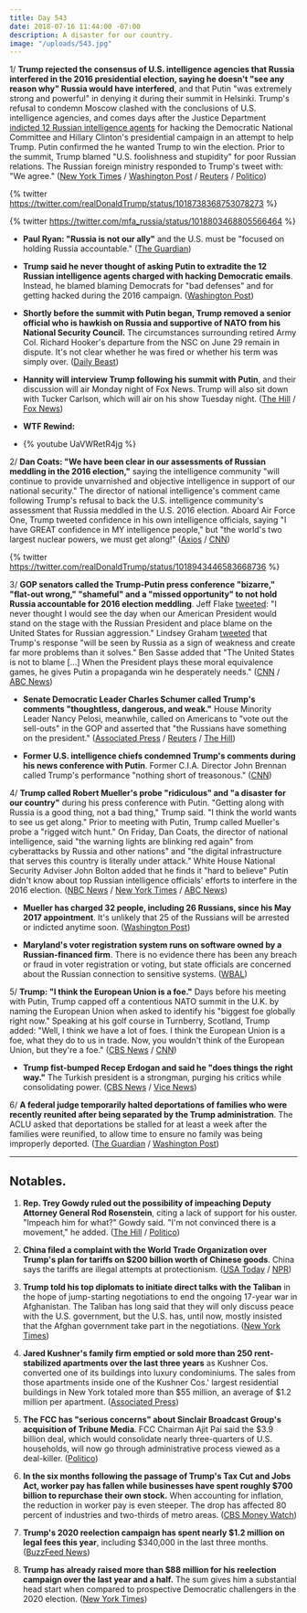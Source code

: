 ```yaml
---
title: Day 543
date: 2018-07-16 11:44:00 -07:00
description: A disaster for our country.
image: "/uploads/543.jpg"
---
```


1/ **Trump rejected the consensus of U.S. intelligence agencies that Russia interfered in the 2016 presidential election, saying he doesn't "see any reason why" Russia would have interfered**, and that Putin "was extremely strong and powerful" in denying it during their summit in Helsinki. Trump's refusal to condemn Moscow clashed with the conclusions of U.S. intelligence agencies, and comes days after the Justice Department [indicted 12 Russian intelligence agents](https://whatthefuckjusthappenedtoday.com/2018/07/13/day-540/#1-deputy-attorney-general-rod-rosens) for hacking the Democratic National Committee and Hillary Clinton's presidential campaign in an attempt to help Trump. Putin confirmed the he wanted Trump to win the election. Prior to the summit, Trump blamed "U.S. foolishness and stupidity" for poor Russian relations. The Russian foreign ministry responded to Trump's tweet with: "We agree." ([New York Times](https://www.nytimes.com/2018/07/16/world/europe/trump-putin-summit-helsinki.html) / [Washington Post](https://www.washingtonpost.com/politics/ahead-of-putin-summit-trump-faults-us-stupidity-for-poor-relations-with-russia/2018/07/16/297f671c-88c0-11e8-a345-a1bf7847b375_story.html) / [Reuters](https://www.reuters.com/article/us-usa-russia-summit/trump-and-putin-to-hold-first-summit-talks-as-twitchy-west-looks-on-idUSKBN1K601D) / [Politico](https://www.politico.com/story/2018/07/16/putin-trump-win-election-2016-722486))

{% twitter https://twitter.com/realDonaldTrump/status/1018738368753078273 %}

{% twitter https://twitter.com/mfa_russia/status/1018803468805566464 %}

* **Paul Ryan: "Russia is not our ally"** and the U.S. must be "focused on holding Russia accountable." ([The Guardian](https://www.theguardian.com/us-news/live/2018/jul/16/trump-putin-summit-helsinki-russia-live?page=with:block-5b4cdaabe4b017453414c7b0#block-5b4cdaabe4b017453414c7b0))

* **Trump said he never thought of asking Putin to extradite the 12 Russian intelligence agents charged with hacking Democratic emails**.  Instead, he blamed blaming Democrats for "bad defenses" and for getting hacked during the 2016 campaign. ([Washington Post](https://www.washingtonpost.com/politics/i-hadnt-thought-of-asking-putin-to-extradite-indicted-russian-agents-trump-says/2018/07/15/766a2d2a-8814-11e8-8b20-60521f27434e_story.html))

* **Shortly before the summit with Putin began, Trump removed a senior official who is hawkish on Russia and supportive of NATO from his National Security Council.** The circumstances surrounding retired Army Col. Richard Hooker's departure from the NSC on June 29 remain in dispute. It's not clear whether he was fired or whether his term was simply over. ([Daily Beast](https://www.thedailybeast.com/russia-hawk-axed-from-national-security-council-right-before-trump-putin-summit))

* **Hannity will interview Trump following his summit with Putin**, and their discussion will air Monday night of Fox News. Trump will also sit down with Tucker Carlson, which will air on his show Tuesday night. ([The Hill](http://thehill.com/homenews/media/397114-hannity-carlson-to-get-first-interviews-with-trump-after-putin-summit) / [Fox News](http://insider.foxnews.com/2018/07/16/sean-hannity-interviews-president-trump-helsinki-after-vladimir-putin-summit))

* **WTF Rewind:**

* {% youtube UaVWRetR4jg %}

2/ **Dan Coats: "We have been clear in our assessments of Russian meddling in the 2016 election,"** saying the intelligence community "will continue to provide unvarnished and objective intelligence in support of our national security." The director of national intelligence's comment came following Trump's refusal to back the U.S. intelligence community's assessment that Russia meddled in the U.S. 2016 election. Aboard Air Force One, Trump tweeted confidence in his own intelligence officials, saying "I have GREAT confidence in MY intelligence people," but "the world's two largest nuclear powers, we must get along!" ([Axios](https://www.axios.com/dan-coats-director-national-intelligence-russia-meddling-trump-2c3718b1-eb59-4e39-8093-50a83690eaf4.html) / [CNN](https://www.cnn.com/2018/07/16/politics/donald-trump-putin-helsinki-summit/index.html))

{% twitter https://twitter.com/realDonaldTrump/status/1018943446583668736 %}

3/ **GOP senators called the Trump-Putin press conference "bizarre," "flat-out wrong," "shameful" and a "missed opportunity" to not hold Russia accountable for 2016 election meddling**. Jeff Flake [tweeted](https://twitter.com/JeffFlake/status/1018891518654976000): "I never thought I would see the day when our American President would stand on the stage with the Russian President and place blame on the United States for Russian aggression." Lindsey Graham [tweeted](https://twitter.com/LindseyGrahamSC/status/1018890848510119942) that Trump's response "will be seen by Russia as a sign of weakness and create far more problems than it solves." Ben Sasse added that "The United States is not to blame \[...\] When the President plays these moral equivalence games, he gives Putin a propaganda win he desperately needs." ([CNN](https://www.cnn.com/politics/live-news/trump-putin-helsinki/h_d61b8af608731b87487ada127469f57e) / [ABC News](https://abcnews.go.com/Politics/bizarre-shameful-republicans-lead-responses-trump-news-conference/story?id=56622621))

* **Senate Democratic Leader Charles Schumer called Trump's comments "thoughtless, dangerous, and weak."** House Minority Leader Nancy Pelosi, meanwhile, called on Americans to "vote out the sell-outs" in the GOP and asserted that "the Russians have something on the president." ([Associated Press](https://apnews.com/793ca68aa969449f9fa9fabc862e4adf/Lawmakers-call-Trump's-performance-'bizarre,'-'shameful') / [Reuters](https://www.reuters.com/article/us-usa-russia-summit-graham/u-s-lawmakers-call-trump-weak-in-summit-with-russias-putin-idUSKBN1K6261) / [The Hill](http://thehill.com/homenews/house/397240-pelosi-the-russians-have-something-on-the-president))

* **Former U.S. intelligence chiefs condemned Trump's comments during his news conference with Putin**. Former C.I.A. Director John Brennan called Trump's performance "nothing short of treasonous." ([CNN](https://www.cnn.com/2018/07/16/politics/john-brennan-donald-trump-treasonous-vladimir-putin/index.html))

4/ **Trump called Robert Mueller's probe "ridiculous" and "a disaster for our country"** during his press conference with Putin. "Getting along with Russia is a good thing, not a bad thing," Trump said. "I think the world wants to see us get along." Prior to meeting with Putin, Trump called Mueller's probe a "rigged witch hunt." On Friday, Dan Coats, the director of national intelligence, said "the warning lights are blinking red again" from cyberattacks by Russia and other nations" and  "the digital infrastructure that serves this country is literally under attack." White House National Security Adviser John Bolton added that he finds it "hard to believe" Putin didn't know about top Russian intelligence officials' efforts to interfere in the 2016 election. ([NBC News](https://www.nbcnews.com/politics/white-house/trump-putin-questions-abound-ahead-helsinki-meeting-n891606) / [New York Times](https://www.nytimes.com/2018/07/13/us/politics/dan-coats-intelligence-russia-cyber-warning.html) / [ABC News](https://abcnews.go.com/Politics/find-hard-putin-didnt-russian-interference-us-election/story?id=56586272))

* **Mueller has charged 32 people, including 26 Russians, since his May 2017 appointment**. It's unlikely that 25 of the Russians will be arrested or indicted anytime soon. ([Washington Post](https://www.washingtonpost.com/world/national-security/mueller-pushing-to-wrap-up-parts-of-russia-probe-faces-question-of-american-involvement/2018/07/14/4bdcef90-8786-11e8-8f6c-46cb43e3f306_story.html))

* **Maryland's voter registration system runs on software owned by a Russian-financed firm**. There is no evidence there has been any breach or fraud in voter registration or voting, but state officials are concerned about the Russian connection to sensitive systems. ([WBAL](http://www.wbaltv.com/article/maryland-voter-registration-system-runs-on-russian-owned-software-i-team-learns/22144023))

5/ **Trump: "I think the European Union is a foe."** Days before his meeting with Putin, Trump capped off a contentious NATO summit in the U.K. by naming the European Union when asked to identify his "biggest foe globally right now." Speaking at his golf course in Turnberry, Scotland, Trump added: "Well, I think we have a lot of foes. I think the European Union is a foe, what they do to us in trade. Now, you wouldn't think of the European Union, but they're a foe." ([CBS News](https://www.cbsnews.com/news/donald-trump-interview-cbs-news-european-union-is-a-foe-ahead-of-putin-meeting-in-helsinki-jeff-glor/) / [CNN](https://www.cnn.com/2018/07/15/politics/donald-trump-european-union-foe/index.html))

* **Trump fist-bumped Recep Erdogan and said he "does things the right way."** The Turkish president is a strongman, purging his critics while consolidating power. ([CBS News](https://www.cbsnews.com/news/trump-fist-bumped-turkish-leader-erdogan-said-he-does-things-the-right-way/) / [Vice News](https://news.vice.com/en_us/article/wjk5a9/trump-fist-bumped-turkeys-strongman-erdogan-for-doing-things-the-right-way))

6/ **A federal judge temporarily halted deportations of families who were recently reunited after being separated by the Trump administration**. The ACLU asked that deportations be stalled for at least a week after the families were reunified, to allow time to ensure no family was being improperly deported. ([The Guardian](https://www.theguardian.com/us-news/2018/jul/16/judge-halts-deportation-families-trump-administration) / [Washington Post](https://www.washingtonpost.com/national/aclu-asks-judge-to-slow-deportations-of-reunified-families/2018/07/16/a076dc9c-8910-11e8-9d59-dccc2c0cabcf_story.html))

---

## Notables.

1. **Rep. Trey Gowdy ruled out the possibility of impeaching Deputy Attorney General Rod Rosenstein**, citing a lack of support for his ouster. "Impeach him for what?" Gowdy said. "I'm not convinced there is a movement," he added. ([The Hill](http://thehill.com/homenews/sunday-talk-shows/397127-gowdy-rules-out-rosenstein-impeachment) / [Politico](https://www.politico.com/story/2018/07/15/gowdy-rosenstein-impeachment-722237))

2. **China filed a complaint with the World Trade Organization over Trump's plan for tariffs on $200 billion worth of Chinese goods**. China says the tariffs are illegal attempts at protectionism. ([USA Today](https://www.usatoday.com/story/money/business/2018/07/16/trade-wars-china-files-complaint-wto-over-us-plan-tariffs/787305002/) / [NPR](https://www.npr.org/2018/07/16/629390937/china-files-wto-complaint-over-u-s-tariff-on-200-billion-of-imports))

3. **Trump told his top diplomats to initiate direct talks with the Taliban** in the hope of jump-starting negotiations to end the ongoing 17-year war in Afghanistan. The Taliban has long said that they will only discuss peace with the U.S. government, but the U.S. has, until now, mostly insisted that the Afghan government take part in the negotiations. ([New York Times](https://www.nytimes.com/2018/07/15/world/asia/afghanistan-taliban-direct-negotiations.html))

4. **Jared Kushner's family firm emptied or sold more than 250 rent-stabilized apartments over the last three years** as Kushner Cos. converted one of its buildings into luxury condominiums. The sales from those apartments inside one of the Kushner Cos.' largest residential buildings in New York totaled more than $55 million, an average of $1.2 million per apartment. ([Associated Press](https://apnews.com/00b4e72ad95d4580ad3cb258b2c3444d))

5. **The FCC has "serious concerns" about Sinclair Broadcast Group's acquisition of Tribune Media**. FCC Chairman Ajit Pai said the $3.9 billion deal, which would consolidate nearly three-quarters of U.S. households, will now go through administrative process viewed as a deal-killer. ([Politico](https://www.politico.com/story/2018/07/16/fcc-sends-sinclair-mega-deal-to-likely-doom-722423))

6. **In the six months following the passage of Trump's Tax Cut and Jobs Act, worker pay has fallen while businesses have spent roughly $700 billion to repurchase their own stock.** When accounting for inflation, the reduction in worker pay is even steeper. The drop has affected 80 percent of industries and two-thirds of metro areas. ([CBS Money Watch](https://www.cbsnews.com/news/worker-wages-drop-while-companies-spend-billions-to-boost-stocks/))

7. **Trump's 2020 reelection campaign has spent nearly $1.2 million on legal fees this year**, including $340,000 in the last three months. ([BuzzFeed News](https://www.buzzfeed.com/tariniparti/trump-campaign-spending-legal-fees-july))

8. **Trump has already raised more than $88 million for his reelection campaign over the last year and a half.** The sum gives him a substantial head start when compared to prospective Democratic challengers in the 2020 election. ([New York Times](https://www.nytimes.com/2018/07/15/us/politics/trump-fundraising-campaign.html))
